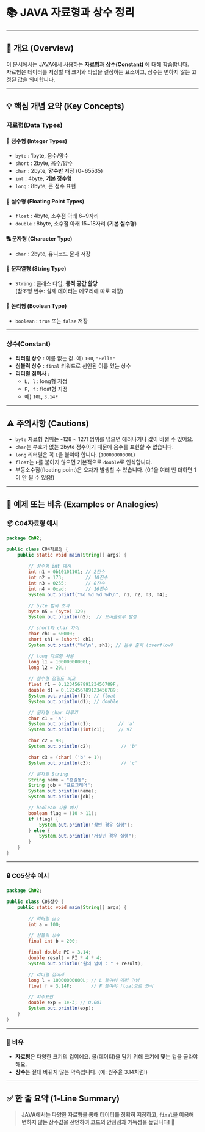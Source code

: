 # 📚 JAVA 자료형과 상수 정리

---

## 📌 개요 (Overview)

이 문서에서는 JAVA에서 사용하는 **자료형**과 **상수(Constant)** 에 대해 학습합니다.  
자료형은 데이터를 저장할 때 크기와 타입을 결정하는 요소이고, 상수는 변하지 않는 고정된 값을 의미합니다.

---

## 💡 핵심 개념 요약 (Key Concepts)

### 자료형(Data Types)

#### 🔢 정수형 (Integer Types)
- `byte` : 1byte, 음수/양수
- `short` : 2byte, 음수/양수
- `char` : 2byte, **양수만** 저장 (0~65535)
- `int` : 4byte, **기본 정수형**
- `long` : 8byte, 큰 정수 표현

#### 🔢 실수형 (Floating Point Types)
- `float` : 4byte, 소수점 아래 6~9자리
- `double` : 8byte, 소수점 아래 15~18자리 (**기본 실수형**)

#### 🔠 문자형 (Character Type)
- `char` : 2byte, 유니코드 문자 저장

#### 📜 문자열형 (String Type)
- `String` : 클래스 타입, **동적 공간 할당**  
  (참조형 변수: 실제 데이터는 메모리에 따로 저장)

#### 🔘 논리형 (Boolean Type)
- `boolean` : `true` 또는 `false` 저장

---

### 상수(Constant)

- **리터럴 상수** : 이름 없는 값. 예) `100`, `"Hello"`
- **심볼릭 상수** : `final` 키워드로 선언된 이름 있는 상수
- **리터럴 접미사** :
  - `L, l` : long형 지정
  - `F, f` : float형 지정
  - 예) `10L`, `3.14F`

---

## ⚠ 주의사항 (Cautions)

- `byte` 자료형 범위는 -128 ~ 127! 범위를 넘으면 에러나거나 값이 바뀔 수 있어요.
- `char`는 부호가 없는 2byte 정수이기 때문에 음수를 표현할 수 없습니다.
- `long` 리터럴은 꼭 `L`을 붙여야 합니다. (`10000000000L`)
- `float`는 `F`를 붙이지 않으면 기본적으로 `double`로 인식합니다.
- 부동소수점(floating point)은 오차가 발생할 수 있습니다. (0.1을 여러 번 더하면 1이 안 될 수 있음!)

---

## 🧪 예제 또는 비유 (Examples or Analogies)

### 📦 C04자료형 예시

```java
package Ch02;

public class C04자료형 {
    public static void main(String[] args) {
        
        // 정수형 int 예시
        int n1 = 0b10101101; // 2진수
        int n2 = 173;        // 10진수
        int n3 = 0255;       // 8진수
        int n4 = 0xad;       // 16진수
        System.out.printf("%d %d %d %d\n", n1, n2, n3, n4);

        // byte 범위 초과
        byte n5 = (byte) 129;
        System.out.println(n5);  // 오버플로우 발생

        // short와 char 차이
        char ch1 = 60000;
        short sh1 = (short) ch1;
        System.out.printf("%d\n", sh1); // 음수 출력 (overflow)

        // long 자료형 사용
        long l1 = 10000000000L;
        long l2 = 20L;
        
        // 실수형 정밀도 비교
        float f1 = 0.123456789123456789F;
        double d1 = 0.123456789123456789;
        System.out.println(f1); // float
        System.out.println(d1); // double

        // 문자형 char 다루기
        char c1 = 'a';
        System.out.println(c1);          // 'a'
        System.out.println((int)c1);     // 97

        char c2 = 98;
        System.out.println(c2);           // 'b'

        char c3 = (char) ('b' + 1);
        System.out.println(c3);           // 'c'

        // 문자열 String
        String name = "홍길동";
        String job = "프로그래머";
        System.out.println(name);
        System.out.println(job);

        // boolean 사용 예시
        boolean flag = (10 > 11);
        if (flag) {
            System.out.println("참인 경우 실행");
        } else {
            System.out.println("거짓인 경우 실행");
        }
    }
}
```

---

### 🔒 C05상수 예시

```java
package Ch02;

public class C05상수 {
    public static void main(String[] args) {
        
        // 리터럴 상수
        int a = 100; 

        // 심볼릭 상수
        final int b = 200;

        final double PI = 3.14;
        double result = PI * 4 * 4;
        System.out.println("원의 넓이 : " + result);

        // 리터럴 접미사
        long l = 10000000000L; // L 붙여야 에러 안남
        float f = 3.14F;       // F 붙여야 float으로 인식

        // 지수표현
        double exp = 1e-3; // 0.001
        System.out.println(exp);
    }
}
```

---

### 🎯 비유

- **자료형**은 다양한 크기의 컵이에요. 물(데이터)을 담기 위해 크기에 맞는 컵을 골라야 해요.
- **상수**는 절대 바뀌지 않는 약속입니다. (예: 원주율 3.14처럼!)

---

## ✅ 한 줄 요약 (1-Line Summary)

> **JAVA에서는 다양한 자료형을 통해 데이터를 정확히 저장하고, `final`을 이용해 변하지 않는 상수값을 선언하여 코드의 안정성과 가독성을 높입니다!** 🚀
